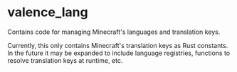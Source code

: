 # valence_lang

Contains code for managing Minecraft's languages and translation keys.

Currently, this only contains Minecraft's translation keys as Rust constants. In the future it may be expanded to include language registries, functions to resolve translation keys at runtime, etc.
